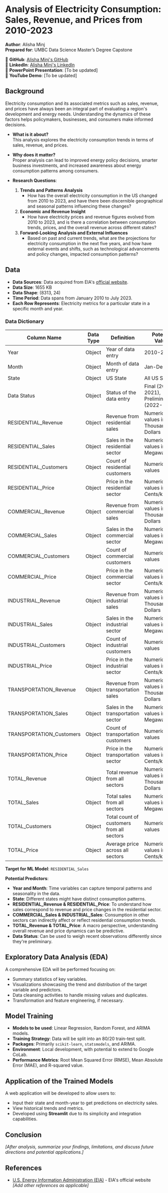 # Analysis of Electricity Consumption: Sales, Revenue, and Prices from 2010-2023

**Author**: Alisha Minj  
**Prepared for**: UMBC Data Science Master’s Degree Capstone  

🔗 **GitHub**: [Alisha Minj's GitHub](https://github.com/DATA-606-2023-FALL-THURSDAY/Minj_Alisha)  
🔗 **LinkedIn**: [Alisha Minj's LinkedIn](https://www.linkedin.com/in/alisha-minj)  
🔗 **PowerPoint Presentation**: [To be updated]  
🔗 **YouTube Demo**: [To be updated] 


## Background

Electricity consumption and its associated metrics such as sales, revenue, and prices have always been an integral part of evaluating a region's development and energy needs. Understanding the dynamics of these factors helps policymakers, businesses, and consumers make informed decisions.

- **What is it about?**  
  This analysis explores the electricity consumption trends in terms of sales, revenue, and prices.

- **Why does it matter?**  
  Proper analysis can lead to improved energy policy decisions, smarter business investments, and increased awareness about energy consumption patterns among consumers.

- **Research Questions**:
  1.  **Trends and Patterns Analysis**
      - How has the overall electricity consumption in the US changed from 2010 to 2023, and have there been discernible geographical and seasonal patterns influencing 
        these changes?
  2.  **Economic and Revenue Insight**
      - How have electricity prices and revenue figures evolved from 2010 to 2023, and is there a correlation between consumption trends, prices, and the overall 
        revenue across different states?
  3. **Forward-Looking Analysis and External Influences**
      - Based on past and current trends, what are the projections for electricity consumption in the next five years, and how have external events and shifts, such as 
        technological advancements and policy changes, impacted consumption patterns?
 

## Data

- **Data Sources**: Data acquired from EIA's [official website](https://www.eia.gov/electricity/data.php).
- **Data Size**: 1655 KB
- **Data Shape**: (8313, 24)
- **Time Period**: Data spans from January 2010 to July 2023.
- **Each Row Represents**: Electricity metrics for a particular state in a specific month and year.

### Data Dictionary

| Column Name                | Data Type | Definition                                       | Potential Values                             |
|----------------------------|-----------|--------------------------------------------------|----------------------------------------------|
| Year                       | Object    | Year of data entry                               | 2010-2023                                    |
| Month                      | Object    | Month of data entry                              | Jan-Dec                                      |
| State                      | Object    | US State                                         | All US States                                |
| Data Status                | Object    | Status of the data entry                         | Final (2010-2021), Preliminary (2022-2023)   |
| RESIDENTIAL_Revenue        | Object    | Revenue from residential sales                   | Numerical values in Thousand Dollars         |
| RESIDENTIAL_Sales          | Object    | Sales in the residential sector                  | Numerical values in Megawatthours            |
| RESIDENTIAL_Customers      | Object    | Count of residential customers                   | Numerical values                             |
| RESIDENTIAL_Price          | Object    | Price in the residential sector                  | Numerical values in Cents/kWh                |
| COMMERCIAL_Revenue         | Object    | Revenue from commercial sales                    | Numerical values in Thousand Dollars         |
| COMMERCIAL_Sales           | Object    | Sales in the commercial sector                   | Numerical values in Megawatthours            |
| COMMERCIAL_Customers       | Object    | Count of commercial customers                    | Numerical values                             |
| COMMERCIAL_Price           | Object    | Price in the commercial sector                   | Numerical values in Cents/kWh                |
| INDUSTRIAL_Revenue         | Object    | Revenue from industrial sales                    | Numerical values in Thousand Dollars         |
| INDUSTRIAL_Sales           | Object    | Sales in the industrial sector                   | Numerical values in Megawatthours            |
| INDUSTRIAL_Customers       | Object    | Count of industrial customers                    | Numerical values                             |
| INDUSTRIAL_Price           | Object    | Price in the industrial sector                   | Numerical values in Cents/kWh                |
| TRANSPORTATION_Revenue     | Object    | Revenue from transportation sales                | Numerical values in Thousand Dollars         |
| TRANSPORTATION_Sales       | Object    | Sales in the transportation sector               | Numerical values in Megawatthours            |
| TRANSPORTATION_Customers   | Object    | Count of transportation customers                | Numerical values                             |
| TRANSPORTATION_Price       | Object    | Price in the transportation sector               | Numerical values in Cents/kWh                |
| TOTAL_Revenue              | Object    | Total revenue from all sectors                   | Numerical values in Thousand Dollars         |
| TOTAL_Sales                | Object    | Total sales from all sectors                     | Numerical values in Megawatthours            |
| TOTAL_Customers            | Object    | Total count of customers from all sectors        | Numerical values                             |
| TOTAL_Price                | Object    | Average price across all sectors                 | Numerical values in Cents/kWh                |

**Target for ML Model**: `RESIDENTIAL_Sales`  

**Potential Predictors**:
- **Year and Month**: Time variables can capture temporal patterns and seasonality in the data.
- **State**: Different states might have distinct consumption patterns.
- **RESIDENTIAL_Revenue & RESIDENTIAL_Price**: To understand how sales correspond to revenue and price changes in the residential sector.
- **COMMERCIAL_Sales & INDUSTRIAL_Sales**: Consumption in other sectors can indirectly affect or reflect residential consumption trends.
- **TOTAL_Revenue & TOTAL_Price**: A macro perspective, understanding overall revenue and price dynamics can be predictive.
- **Data Status**: Can be used to weigh recent observations differently since they're preliminary.


## Exploratory Data Analysis (EDA)

A comprehensive EDA will be performed focusing on:
- Summary statistics of key variables.
- Visualizations showcasing the trend and distribution of the target variable and predictors.
- Data cleansing activities to handle missing values and duplicates.
- Transformation and feature engineering, if necessary.


## Model Training

- **Models to be used**: Linear Regression, Random Forest, and ARIMA models.
- **Training Strategy**: Data will be split into an 80/20 train-test split.
- **Packages**: Primarily `scikit-learn`, `statsmodels`, and ARIMA.
- **Environment**: Local development, with potential to extend to Google CoLab.
- **Performance Metrics**: Root Mean Squared Error (RMSE), Mean Absolute Error (MAE), and R-squared value.


## Application of the Trained Models

A web application will be developed to allow users to:
- Input their state and month-year to get predictions on electricity sales.
- View historical trends and metrics.
- Developed using **Streamlit** due to its simplicity and integration capabilities.

## Conclusion

_[After analysis, summarize your findings, limitations, and discuss future directions and potential applications.]_


## References

- [U.S. Energy Information Administration (EIA)](https://www.eia.gov/electricity/data.php) - EIA's official website  
_[Add other references as applicable]_
